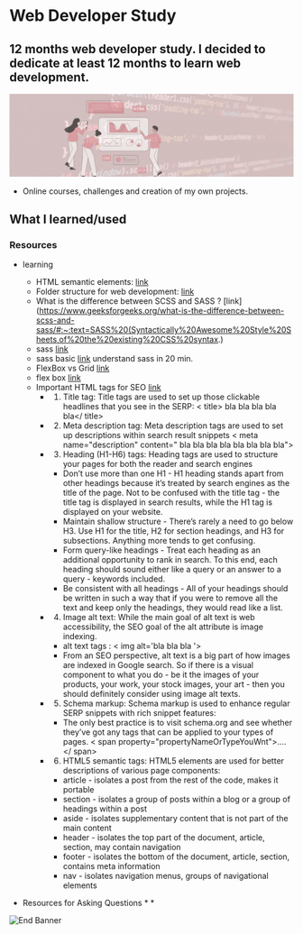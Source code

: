 # Web Developer Study
## 12 months web developer study. I decided to dedicate at least 12 months to learn web development.

![Begin Banner](/Documentation/top-1200x350.gif)

* Online courses, challenges and creation of my own projects.

## What I learned/used 
### Resources
* learning
    * HTML semantic elements: [link](https://www.w3schools.com/html/html5_semantic_elements.asp)
    * Folder structure for web development: [link](https://developer.mozilla.org/en-US/docs/Learn/Getting_started_with_the_web/Dealing_with_files)
    * What is the difference between SCSS and SASS ? [link](https://www.geeksforgeeks.org/what-is-the-difference-between-scss-and-sass/#:~:text=SASS%20(Syntactically%20Awesome%20Style%20Sheets,of%20the%20existing%20CSS%20syntax.)
    * sass [link](https://sass-lang.com/guide)
    * sass basic [link](https://www.youtube.com/watch?v=Zz6eOVaaelI) understand sass in 20 min.
    * FlexBox vs Grid [link](https://developer.mozilla.org/en-US/docs/Web/CSS/CSS_Grid_Layout/Relationship_of_Grid_Layout)
    * flex box [link](https://css-tricks.com/snippets/css/a-guide-to-flexbox/)
    * Important HTML tags for SEO [link](https://www.socialmediatoday.com/news/8-of-the-most-important-html-tags-for-seo/574987/)
        * 1. Title tag: Title tags are used to set up those clickable headlines that you see in the SERP:
            < title> bla bla bla bla bla</ title>
        * 2. Meta description tag: Meta description tags are used to set up descriptions within search result snippets
            < meta name="description" content=" bla bla bla bla bla bla bla bla">
        * 3. Heading (H1-H6) tags: Heading tags are used to structure your pages for both the reader and search engines
            * Don’t use more than one H1 - H1 heading stands apart from other headings because it’s treated by search engines as the title of the page. Not to be confused with the title tag - the title tag is displayed in search results, while the H1 tag is displayed on your website.​
            * Maintain shallow structure - There’s rarely a need to go below H3. Use H1 for the title, H2 for section headings, and H3 for subsections. Anything more tends to get confusing.​
            * Form query-like headings - Treat each heading as an additional opportunity to rank in search. To this end, each heading should sound either like a query or an answer to a query - keywords included.
            * Be consistent with all headings - All of your headings should be written in such a way that if you were to remove all the text and keep only the headings, they would read like a list.
        * 4. Image alt text: While the main goal of alt text is web accessibility, the SEO goal of the alt attribute is image indexing.
            * alt text tags : < img alt='bla bla bla '>
            * From an SEO perspective, alt text is a big part of how images are indexed in Google search. So if there is a visual component to what you do - be it the images of your products, your work, your stock images, your art - then you should definitely consider using image alt texts.
        * 5. Schema markup: Schema markup is used to enhance regular SERP snippets with rich snippet features:
            * The only best practice is to visit schema.org and see whether they’ve got any tags that can be applied to your types of pages.
            < span property="propertyNameOrTypeYouWnt">....</ span>
        * 6. HTML5 semantic tags: HTML5 elements are used for better descriptions of various page components:
            * article - isolates a post from the rest of the code, makes it portable
            * section - isolates a group of posts within a blog or a group of headings within a post
            * aside - isolates supplementary content that is not part of the main content
            * header - isolates the top part of the document, article, section, may contain navigation
            * footer - isolates the bottom of the document, article, section, contains meta information
            * nav - isolates navigation menus, groups of navigational elements


* Resources for Asking Questions
    * 
    * 


![End Banner](/Documentation/botton-1200x350.gif)